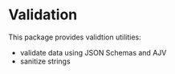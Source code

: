 # Validation

This package provides validtion utilities:

- validate data using JSON Schemas and AJV
- sanitize strings
